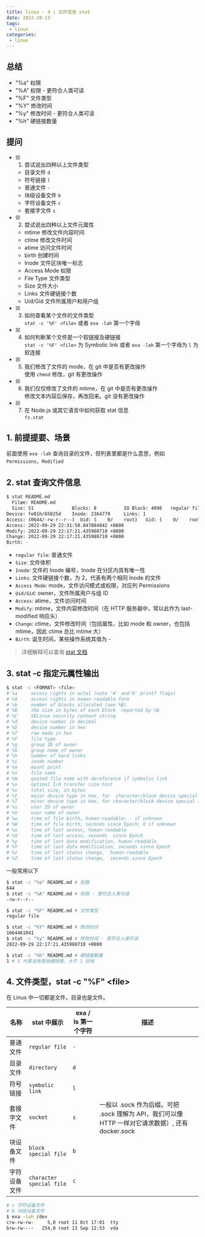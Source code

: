 ```yaml
---
title: linux - 4 | 文件信息 stat
date: 2022-10-13
tags:
 - linux
categories: 
 - linux
---
```



## 总结
- "%a" 权限
- "%A" 权限 - 更符合人类可读
- "%F" 文件类型
- "%Y" 修改时间 
- "%y" 修改时间 - 更符合人类可读
- "%h" 硬链接数量 





## 提问
- [x] 1. 尝试说出四种以上文件类型
    - 目录文件 `d`
    - 符号链接 `l`
    - 普通文件 `-`
    - 块级设备文件 `b`
    - 字符设备文件 `c`
    - 套接字文件 `s`

- [x] 2. 尝试说出四种以上文件元属性
    - mtime 修改文件内容时间
    - ctime 修改文件时间
    - atime 访问文件时间
    - birth 创建时间
    - Inode 文件区块唯一标志
    - Access Mode 权限
    - File Type 文件类型
    - Size 文件大小
    - Links 文件硬链接个数
    - Uid/Gid 文件所属用户和用户组
  
- [x] 3. 如何查看某个文件的文件类型     
    `stat -c '%F' <file>` 或者 `exa -lah` 第一个字母
- [x] 4. 如何判断某个文件是一个软链接及硬链接       
    `stat -c '%F' <file>` 为 Symbolic link 或者 `exa -lah` 第一个字母为 `l` 为软连接
- [x] 5. 我们修改了文件的 mode，在 git 中是否有更改操作     
    使用 `chmod` 修改，git 有更改操作
- [x] 6. 我们仅仅修改了文件的 mtime，在 git 中是否有更改操作        
    修改文本内容后保存，再改回来。git 没有更改操作
- [x] 7. 在 Node.js 或其它语言中如何获取 stat 信息      
    `fs.stat` 







## 1. 前提提要、场景
前面使用 `exa -lah` 查询目录的文件，但列表里都是什么意思，例如 `Permissions`、`Modified` 



## 2. stat 查询文件信息
```bash
$ stat README.md
  Filæe: README.md
  Size: 51              Blocks: 8          IO Block: 4096   regular file
Device: fe01h/65025d    Inode: 2364779     Links: 1
Access: (0644/-rw-r--r--)  Uid: (    0/    root)   Gid: (    0/    root)
Access: 2022-09-29 22:31:50.847884042 +0800
Modify: 2022-09-29 22:17:21.435980710 +0800
Change: 2022-09-29 22:17:21.435980710 +0800
Birth: -
```
- `regular file`: 普通文件
- `Size`: 文件体积
- `Inode`: 文件的 Inode 编号，Inode 在分区内具有唯一性
- `Links`: 文件硬链接个数，为 2，代表有两个相同 Inode 的文件
- `Access Mode`: mode，文件访问模式或权限，对应列 Permissions
- `Uid/Gid`: owner，文件所属用户与组 ID
- `Access`: atime，文件访问时间
- `Modify`: mtime，文件内容修改时间（在 HTTP 服务器中，常以此作为 last-modified 响应头）
- `Change`: ctime，文件修改时间（包括属性，比如 mode 和 owner，也包括 mtime，因此 ctime 总比 mtime 大）
- `Birth`: 诞生时间，某些操作系统其值为 -

> 详细解释可以查询 [stat 文档](https://www.man7.org/linux/man-pages/man2/stat.2.html#DESCRIPTION)



## 3. stat -c 指定元属性输出
```bash
$ stat -c <FORMAT> <file>
# %a     access rights in octal (note '#' and'0' printf flags)
# %A     access rights in human readable form
# %b     number of blocks allocated (see %B)
# %B     the size in bytes of each block  reported by %b
# %C     SELinux security context string
# %d     device number in decimal
# %D     device number in hex
# %f     raw mode in hex
# %F     file type
# %g     group ID of owner
# %G     group name of owner
# %h     number of hard links
# %i     inode number
# %m     mount point
# %n     file name
# %N     quoted file name with dereference if symbolic link
# %o     optimal I/O transfer size hint
# %s     total size, in bytes
# %t     major device type in hex, for  character/block device special files
# %T     minor device type in hex, for character/block device special files
# %u     user ID of owner
# %U     user name of owner
# %w     time of file birth, human-readable; - if unknown
# %W     time of file birth, seconds since Epoch; 0 if unknown
# %x     time of last access, human-readable
# %X     time of last access, seconds  since Epoch
# %y     time of last data modification, human-readable
# %Y     time of last data modification, seconds since Epoch
# %z     time of last status change,  human-readable
# %Z     time of last status change,  seconds since Epoch
```

一般常用以下
```bash 
$ stat -c "%a" README.md # 权限
644
$ stat -c "%A" README.md # 权限 - 更符合人类可读
-rw-r--r--

$ stat -c "%F" README.md # 文件类型
regular file

$ stat -c "%Y" README.md # 修改时间 
1664461041
$ stat -c "%y" README.md # 修改时间 - 更符合人类可读
2022-09-29 22:17:21.435980710 +0800

$ stat -c "%h" README.md # 硬链接数量 
1 # 1 代表没有其他硬链接，大于 1 则有

```


## 4. 文件类型，stat -c "%F" \<file\>

在 Linux 中一切都是文件，目录也是文件。

| 名称         | stat 中展示              | exa / ls 第一个字符 | 描述                                                                                               |
| ------------ | ------------------------ | ------------------- | -------------------------------------------------------------------------------------------------- |
| 普通文件     | `regular file`           | `-`                 |                                                                                                    |
| 目录文件     | `directory`              | `d`                 |                                                                                                    |
| 符号链接     | `symbolic link`          | `l`                 |                                                                                                    |
| 套接字文件   | `socket`                 | `s`                 | 一般以 .sock 作为后缀。可把 .sock 理解为 API，我们可以像 HTTP 一样对它请求数据）, 还有 docker.sock |
| 块设备文件   | `block special file`     | `b`                 |                                                                                                    |
| 字符设备文件 | `character special file` | `c`                 |                                                                                                    |


```bash
# c 字符设备文件
# b 块级设备文件
$ exa -lah /dev
crw-rw-rw-     5,0 root 11 Oct 17:01  tty
brw-rw----   254,0 root 13 Sep 12:53  vda
```






